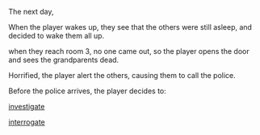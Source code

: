 
The next day,

When the player wakes up, they see that the others were still asleep, and decided to wake them all up.

when they reach room 3, no one came out, so the player opens the door and sees the grandparents dead.

Horrified, the player alert the others, causing them to call the police.

Before the police arrives, the player decides to:

[investigate](../options/investigation.md)

[interrogate](../options/interrogation.md)